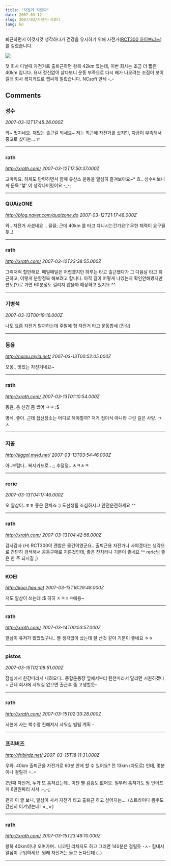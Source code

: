 ```yaml
---
title: "자전거 지르다"
date: 2007-03-12
slug: 2007/03/자전거-지르다
lang: ko
---
```


퇴근하면서 이것저것 생각하다가 건강을 유지하기 위해 자전거([RCT300 하이브리드](http://www.bikey.co.kr/shop/mall.php3?query=view&no=22174))를 질렀습니다.

![](/img/bicycle_rct300.jpg)

첫 회사 다닐때 자전거로 출퇴근하면 왕복 42km 였는데, 이번 회사는 조금 더 짧은 40km 입니다.
요새 정신없이 살다보니 운동 부족으로 다시 배가 나오려는 조짐이 보이길래 회사 복지카드로 잽싸게 질렀습니다. NCsoft 만세 -_-

## Comments

### 성수
*2007-03-12T17:45:26.000Z*

와~ 멋지네요. 재밌는 출근길 되세요~
저는 최근에 자전거를 샀지만, 자금이 부족해서 중고로 샀다는... ㅠ

---

### rath
*http://xrath.com/*
*2007-03-12T17:50:37.000Z*

고마워요. 하체도 단련하면서 함께 유산소 운동을 열심히 즐겨보아요~*
흐.. 성수씨보니까 문득 '햏' 이 생각나버렸어요 -_-;

---

### QUAizONE
*http://blog.naver.com/quaizone.do*
*2007-03-12T21:17:48.000Z*

와.. 자전거 사셨네요 .. 끌끌;
근데 40km 를 타고 다니시는건가요!?
무한 체력이 요구될듯..!

---

### rath
*http://xrath.com/*
*2007-03-12T23:38:55.000Z*

그럭저럭 할만해요. 매일매일은 어렵겠지만 하루는 타고 출근했다가 그 다음날 타고 퇴근하고, 이렇게 분할정복 해보려고 합니다. 
아직 길이 어떻게 나있는지 확인안해봤지만 편도(?)로 가면 60분정도 걸리지 않을까 예상하고 있지요 ^^.

---

### 기병석
*2007-03-13T00:19:16.000Z*

나도 요즘 자전거 탈까하는데
주말에 형
자전거 타고 운동합세 (진심)

---

### 동윤
*http://nainu.myid.net/*
*2007-03-13T00:52:05.000Z*

오옹.. 멋있는 자전거네요~

---

### rath
*http://xrath.com/*
*2007-03-13T01:10:54.000Z*

동윤, 응 신경 좀 썼어 ㅋㅋ :$

병석, 좋아. 근데 접선장소는 어디로 해야할까? 
저거 접이식 아니라 구린 길은 사양. ㄱㅅ

---

### 지꼴
*http://jiggol.myid.net/*
*2007-03-13T03:54:46.000Z*

아..부럽다.. 복지카드로.. ;; 후덜덜.. ㅊㅋㅊㅋ

---

### reric
*2007-03-13T04:17:46.000Z*

오 알삼이..ㅎㅎ 좋은 잔차죠 :)
도선생들 조심하시고 안전운전하세요 ^^

---

### rath
*http://xrath.com/*
*2007-03-13T04:42:56.000Z*

감사감사 (H)
RCT300이 괜찮은 물건이였군요.. 출퇴근용 자전거나 사야겠다는 생각으로 간단히 검색해서 공동구매로 지른것인데, 좋은 잔차라니 기분이 좋네요 ^^
reric님 좋은 한 주 되시길 ;)

---

### KOEI
*http://koei.fiaa.net*
*2007-03-13T16:29:48.000Z*

저도 알삼이 쓰는데 :$ 히히 ㅊㅋㅊㅋ에용~

---

### rath
*http://xrath.com/*
*2007-03-14T00:53:57.000Z*

알삼이 유저가 많았었구나..
별 생각없이 샀는데 잘 산것 같아 기분이 좋네요 ㅎㅎ

---

### pistos
*2007-03-15T02:08:51.000Z*

잠실에서 한강따라서 내려오다.. 종합운동장 옆에서부터 탄천따라서 달리면 시원하겠다~ 근데 회사에 샤워실 없으면 출근후 좀 고생할듯-

---

### rath
*http://xrath.com/*
*2007-03-15T02:33:28.000Z*

서현에 사는 백수랑 친해져서 샤워실 빌릴 계획 _-_

---

### 프리버즈
*http://fribirdz.net/*
*2007-03-15T18:11:31.000Z*

우와. 40km 출퇴근을 자전거로 60분 안에 할 수 있어요?
전 13km (차도로) 인데, 몇분이나 걸릴까 =_=

2번째 자전거, 누가 또 훔쳐갔는데.. 이젠 별 감흥도 없어요. 일부러 훔쳐가도 맘 안아프게 6만원짜리 사서..-_-;;

괜히 이 글 보니, 알삼이 사서 자전거 타고 출퇴근 하고 싶어지는.... (스트라이다 뽐뿌도 간신히 이겨냈는데! ㅠ_ㅠ)

---

### rath
*http://xrath.com/*
*2007-03-15T23:49:10.000Z*

왕복 40km이니! 오며가며.. 니코틴 리차지도 하고 그러면 140분은 걸릴듯 -ㅅ-
힘내서 알삼이 구입하세요. 원래 자전거는 돌고 돈다던데 (..)

---

